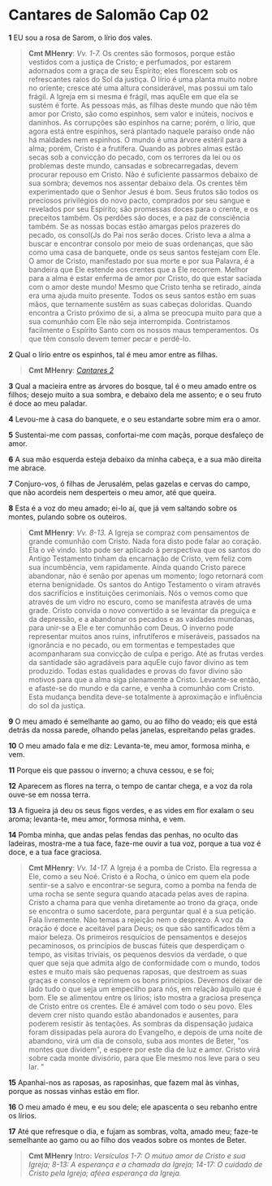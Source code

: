 # Cantares de Salomão Cap 02

**1** 	EU sou a rosa de Sarom, o lírio dos vales.

> **Cmt MHenry**: *Vv. 1-7.* Os crentes são formosos, porque estão vestidos com a justiça de Cristo; e perfumados, por estarem adornados com a graça de seu Espírito; eles florescem sob os refrescantes raios do Sol da justiça. O lírio é uma planta muito nobre no oriente; cresce até uma altura considerável, mas possui um talo frágil. A Igreja em si mesma é frágil, mas aquEle em que ela se sustém é forte. As pessoas más, as filhas deste mundo que não têm amor por Cristo, são como espinhos, sem valor e inúteis, nocivos e daninhos. As corrupções são espinhos na carne; porém, o lírio, que agora está entre espinhos, será plantado naquele paraíso onde não há maldades nem espinhos. O mundo é uma árvore estéril para a alma; porém, Cristo é a frutífera. Quando as pobres almas estão secas sob a convicção do pecado, com os terrores da lei ou os problemas deste mundo, cansadas e sobrecarregadas, devem procurar repouso em Cristo. Não é suficiente passarmos debaixo de sua sombra; devemos nos assentar debaixo dela. Os crentes têm experimentado que o Senhor Jesus é bom. Seus frutos são todos os preciosos privilégios do novo pacto, comprados por seu sangue e revelados por seu Espírito; são promessas doces para o crente, e os preceitos também. Os perdões são doces, e a paz de consciência também. Se as nossas bocas estão amargas pelos prazeres do pecado, os consol(Js do Pai nos serão doces. Cristo leva a alma a buscar e encontrar consolo por meio de suas ordenanças, que são como uma casa de banquete, onde os seus santos festejam com Ele. O amor de Cristo, manifestado por sua morte e por sua Palavra, é a bandeira que Ele estende aos crentes que a Ele recorrem. Melhor para a alma é estar enferma de amor por Cristo, do que estar saciada com o amor deste mundo! Mesmo que Cristo tenha se retirado, ainda era uma ajuda muito presente. Todos os seus santos estão em suas mãos, que ternamente sustêm as suas cabeças doloridas. Quando encontra a Cristo próximo de si, a alma se preocupa muito para que a sua comunhão com Ele não seja interrompida. Contristamos facilmente o Espírito Santo com os nossos maus temperamentos. Os que têm consolo devem temer pecar e perdê-lo.

**2** 	Qual o lírio entre os espinhos, tal é meu amor entre as filhas.

> **Cmt MHenry**: *[Cantares 2](../22A-Ct/02.md#0)*

**3** 	Qual a macieira entre as árvores do bosque, tal é o meu amado entre os filhos; desejo muito a sua sombra, e debaixo dela me assento; e o seu fruto é doce ao meu paladar.

**4** 	Levou-me à casa do banquete, e o seu estandarte sobre mim era o amor.

**5** 	Sustentai-me com passas, confortai-me com maçãs, porque desfaleço de amor.

**6** 	A sua mão esquerda esteja debaixo da minha cabeça, e a sua mão direita me abrace.

**7** 	Conjuro-vos, ó filhas de Jerusalém, pelas gazelas e cervas do campo, que não acordeis nem desperteis o meu amor, até que queira.

**8** 	Esta é a voz do meu amado; ei-lo aí, que já vem saltando sobre os montes, pulando sobre os outeiros.

> **Cmt MHenry**: *Vv. 8-13.* A Igreja se compraz com pensamentos de grande comunhão com Cristo. Nada fora disto pode falar ao coração. Ela o vê vindo. Isto pode ser aplicado à perspectiva que os santos do Antigo Testamento tinham da encarnação de Cristo, vem feliz com sua incumbência, vem rapidamente. Ainda quando Cristo parece abandonar, não é senão por apenas um momento; logo retornará com eterna benignidade. Os santos do Antigo Testamento o viram através dos sacrifícios e instituições cerimoniais. Nós o vemos como que através de um vidro no escuro, como se manifesta através de uma grade. Cristo convida o novo convertido a se levantar da preguiça e da depressão, e a abandonar os pecados e as vaidades mundanas, para unir-se a Ele e ter comunhão com Deus. O inverno pode representar muitos anos ruins, infrutíferos e miseráveis, passados na ignorância e no pecado, ou em tormentas e tempestades que acompanharam sua convicção de culpa e perigo. Até as frutas verdes da santidade são agradáveis para aquEle cujo favor divino as tem produzido. Todas estas qualidades e provas do favor divino são motivos para que a alma siga plenamente a Cristo. Levante-se então, e afaste-se do mundo e da carne, e venha à comunhão com Cristo. Esta mudança bendita deve-se totalmente à aproximação e influência do sol da justiça.

**9** 	O meu amado é semelhante ao gamo, ou ao filho do veado; eis que está detrás da nossa parede, olhando pelas janelas, espreitando pelas grades.

**10** 	O meu amado fala e me diz: Levanta-te, meu amor, formosa minha, e vem.

**11** 	Porque eis que passou o inverno; a chuva cessou, e se foi;

**12** 	Aparecem as flores na terra, o tempo de cantar chega, e a voz da rola ouve-se em nossa terra.

**13** 	A figueira já deu os seus figos verdes, e as vides em flor exalam o seu aroma; levanta-te, meu amor, formosa minha, e vem.

**14** 	Pomba minha, que andas pelas fendas das penhas, no oculto das ladeiras, mostra-me a tua face, faze-me ouvir a tua voz, porque a tua voz é doce, e a tua face graciosa.

> **Cmt MHenry**: *Vv. 14-17.* A Igreja é a pomba de Cristo. Ela regressa a Ele, como a seu Noé. Cristo é a Rocha, o único em quem ela pode sentir-se a salvo e encontrar-se segura, como a pomba na fenda de uma rocha se sente segura quando atacada pelas aves de rapina. Cristo a chama para que venha diretamente ao trono da graça, onde se encontra o sumo sacerdote, para perguntar qual é a sua petição. Fala livremente. Não temas a rejeição nem o desprezo. A voz da oração é doce e aceitável para Deus; os que são santificados têm a maior beleza. Os primeiros resquícios de pensamentos e desejos pecaminosos, os princípios de buscas fúteis que desperdiçam o tempo, as visitas triviais, os pequenos desvios da verdade, o que quer que seja que admita algo de conformidade com o mundo, todos estes e muito mais são pequenas raposas, que destroem as suas graças e consolos e reprimem os bons princípios. Devemos deixar de lado tudo o que seja um empecilho para nós, em relação àquilo que é bom. Ele se alimentou entre os lírios; isto mostra a graciosa presença de Cristo entre os crentes. Ele é amável com todo o seu povo. Eles devem crer nisto quando estão abandonados e ausentes, para poderem resistir às tentações. As sombras da dispensação judaica foram dissipadas pela aurora do Evangelho, e depois de uma noite de abandono, virá um dia de consolo, suba aos montes de Beter, "os montes que dividem", e espere por este dia de luz e amor. Cristo virá sobre cada monte divisório, para que Ele mesmo nos leve para o seu lar. "

**15** 	Apanhai-nos as raposas, as raposinhas, que fazem mal às vinhas, porque as nossas vinhas estão em flor.

**16** 	O meu amado é meu, e eu sou dele; ele apascenta o seu rebanho entre os lírios.

**17** 	Até que refresque o dia, e fujam as sombras, volta, amado meu; faze-te semelhante ao gamo ou ao filho dos veados sobre os montes de Beter.


> **Cmt MHenry** Intro: *Versículos 1-7: O mútuo amor de Cristo e sua Igreja; 8-13: A esperança e a chamada da Igreja; 14-17: O cuidado de Cristo pela Igreja;* *aféea* *esperança da Igreja.*